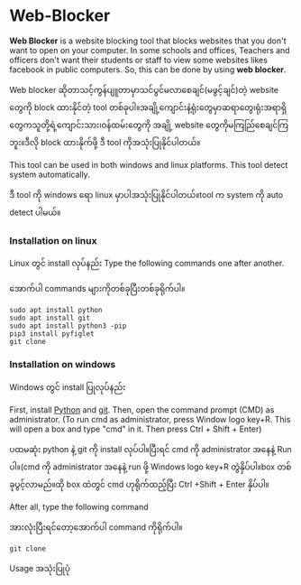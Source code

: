 # Web-Blocker
**Web Blocker** is a website blocking tool that blocks websites that you don't want to open on your computer. In some schools and offices, Teachers and officers don't want their students or staff to view some websites likes facebook in public computers. So, this can be done by using **web blocker**.

Web blocker ဆိုတာသင့်ကွန်ပျူတာမှာသင်ပွင်မလာစေချင်(မဖွင့်ချင်)တဲ့ website တွေကို block ထားနိုင်တဲ့ tool တစ်ခုပါ။အချို့ကျောင်းနဲ့ရုံးတွေမှာဆရာတွေ၊ရုံးအရာရှိတွေကသူတို့ရဲ့ကျောင်းသား၊ဝန်ထမ်းတွေကို အချို့ website တွေကိုမကြည်ြစေချင်ကြဘူး။ဒီလို block ထားနိုက်ဖို့ ဒီ tool ကိုအသုံးပြုနိုင်ပါတယ်။

This tool can be used in both windows and linux platforms. This tool detect system automatically.

ဒီ tool ကို windows ရော linux မှာပါအသုံးပြုနိုင်ပါတယ်။tool က system ကို auto detect ပါမယ်။

### Installation on linux

Linux တွင် install လုပ်နည်း
Type the following commands one after another.

အောက်ပါ commands များကိုတစ်ခုပြီးတစ်ခုရိုက်ပါ။
```
sudo apt install python
sudo apt install git
sudo apt install python3 -pip
pip3 install pyfiglet
git clone
```
### Installation on windows

Windows တွင် install ပြုလုပ်နည်း

First, install [Python](https://www.python.org/downloads/) and [git](https://git-scm.com/downloads). Then, open the command prompt (CMD) as administrator. (To run cmd as administrator, press Window logo key+R. This will open a box and type "cmd" in it. Then press Ctrl + Shift + Enter)

ပထမဆုံး python နဲ့ git ကို install လုပ်ပါ။ပြီးရင် cmd ကို administrator အနေနဲ့ Run ပါ။(cmd ကို administrator အနေနဲ့ run ဖို့ Windows logo key+R တွဲနှိပ်ပါ။box တစ်ခုပွင့်လာမည်။ထို box ထဲတွင် cmd ဟုရိုက်ထည့်ပြီး Ctrl +Shift + Enter နှိပ်ပါ။

After all, type the following command

အားလုံးပြီးရင်တော့အောက်ပါ command ကိုရိုက်ပါ။
```
git clone
```
Usage 
အသုံးပြုပုံ
